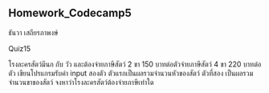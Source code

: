 ## Homework_Codecamp5
ธันวา เสถียรภาพงษ์

Quiz15

โรงละครสัตว์มีนก กับ วัว และต้องจ่ายภาษีสัตว์ 2 ขา 150 บาทต่อตัวจ่ายภาษีสัตว์ 4 ขา 220 บาทต่อตัว เขียนโปรแกรมรับค่า input สองตัว ตัวแรกเป็นผลรวมจำนวนหัวของสัตว์ ตัวที่สอง เป็นผลรวมจำนวนขาของสัตว์ จงหาว่าโรงละครสัตว์ต้องจ่ายภาษีเท่าใด
